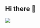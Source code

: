 ## Hi there 👋

<img src="https://img.shields.io/badge/Python-000000?style=for-the-badge&logo=Python&logoColor=F0FFFF"/>
